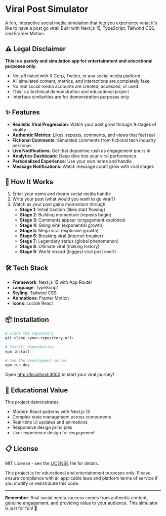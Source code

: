 # Viral Post Simulator

A fun, interactive social media simulation that lets you experience what it's like to have a post go viral! Built with Next.js 15, TypeScript, Tailwind CSS, and Framer Motion.

## ⚠️ Legal Disclaimer

**This is a parody and simulation app for entertainment and educational purposes only.**

- Not affiliated with X Corp, Twitter, or any social media platform
- All simulated content, metrics, and interactions are completely fake
- No real social media accounts are created, accessed, or used
- This is a technical demonstration and educational project
- Interface similarities are for demonstration purposes only

## ✨ Features

- **Realistic Viral Progression**: Watch your post grow through 9 stages of virality
- **Authentic Metrics**: Likes, reposts, comments, and views that feel real
- **Fictional Comments**: Simulated comments from fictional tech industry personas
- **Live Notifications**: Get that dopamine rush as engagement pours in
- **Analytics Dashboard**: Deep dive into your viral performance
- **Personalized Experience**: Use your own name and handle
- **Message Notifications**: Watch message count grow with viral stages

## 🚀 How It Works

1. Enter your name and dream social media handle
2. Write your post (what would you want to go viral?)
3. Watch as your post gains momentum through:
   - **Stage 1**: Initial traction (likes start flowing)
   - **Stage 2**: Building momentum (reposts begin)
   - **Stage 3**: Comments appear (engagement explodes)
   - **Stage 4**: Going viral (exponential growth)
   - **Stage 5**: Mega viral (explosive growth)
   - **Stage 6**: Breaking viral (internet breaker)
   - **Stage 7**: Legendary status (global phenomenon)
   - **Stage 8**: Ultimate viral (making history)
   - **Stage 9**: World record (biggest viral post ever!)

## 🛠️ Tech Stack

- **Framework**: Next.js 15 with App Router
- **Language**: TypeScript
- **Styling**: Tailwind CSS
- **Animations**: Framer Motion
- **Icons**: Lucide React

## 📦 Installation

```bash
# Clone the repository
git clone <your-repository-url>

# Install dependencies
npm install

# Run the development server
npm run dev
```

Open [http://localhost:3000](http://localhost:3000) to start your viral journey!

## 🎯 Educational Value

This project demonstrates:
- Modern React patterns with Next.js 15
- Complex state management across components
- Real-time UI updates and animations
- Responsive design principles
- User experience design for engagement

## 📋 License

MIT License - see the [LICENSE](LICENSE) file for details.

This project is for educational and entertainment purposes only. Please ensure compliance with all applicable laws and platform terms of service if you modify or redistribute this code.

---

**Remember**: Real social media success comes from authentic content, genuine engagement, and providing value to your audience. This simulator is just for fun! 🎉
